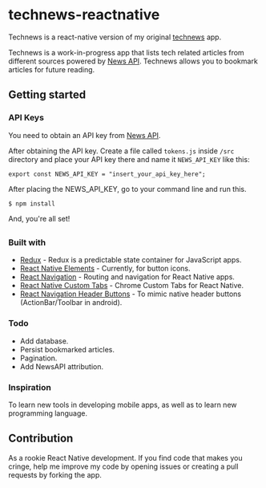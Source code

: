 # technews-reactnative

Technews is a react-native version of my original [technews](https://github.com/jermainedilao/technews) app. 

Technews is a work-in-progress app that lists tech related articles from different sources powered by [News API](https://newsapi.org/). Technews allows you to bookmark articles for future reading.

## Getting started
### API Keys
You need to obtain an API key from [News API](https://newsapi.org/).

After obtaining the API key. Create a file called `tokens.js` inside `/src` directory and place your API key there and name it `NEWS_API_KEY` like this:
```
export const NEWS_API_KEY = "insert_your_api_key_here";
```

After placing the NEWS_API_KEY, go to your command line and run this.
```
$ npm install
```

And, you're all set!

##
### Built with
* [Redux](https://redux.js.orgr) - Redux is a predictable state container for JavaScript apps.
* [React Native Elements](https://react-native-training.github.io/react-native-elements/) - Currently, for button icons.
* [React Navigation](https://reactnavigation.org/) - Routing and navigation for React Native apps.
* [React Native Custom Tabs](https://github.com/droibit/react-native-custom-tabs) - Chrome Custom Tabs for React Native.
* [React Navigation Header Buttons](https://github.com/vonovak/react-navigation-header-buttons) - To mimic native header buttons (ActionBar/Toolbar in android).

### Todo
* Add database.
* Persist bookmarked articles.
* Pagination.
* Add NewsAPI attribution.

### Inspiration
To learn new tools in developing mobile apps, as well as to learn new programming language.

## Contribution
As a rookie React Native development. If you find code that makes you cringe, help me improve my code by opening issues or creating a pull requests by forking the app.
